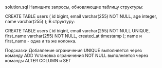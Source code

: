 solution.sql
Напишите запросы, обновляющие таблицу структуры:

CREATE TABLE users (
id bigint,
email varchar(255) NOT NULL,
age integer,
name varchar(255)
);
В структуру:

CREATE TABLE users (
id bigint,
email varchar(255) NOT NULL UNIQUE,
first_name varchar(255) NOT NULL,
created_at timestamp
);
name и first_name - одна и та же колонка.

Подсказки
Добавление ограничения UNIQUE выполняется через команду ADD
Установка ограничения NOT NULL выполняется через команды ALTER COLUMN и SET